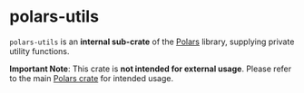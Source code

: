 # polars-utils

`polars-utils` is an **internal sub-crate** of the [Polars](https://crates.io/crates/polars) library, supplying private utility functions.

**Important Note**: This crate is **not intended for external usage**. Please refer to the main [Polars crate](https://crates.io/crates/polars) for intended usage.
